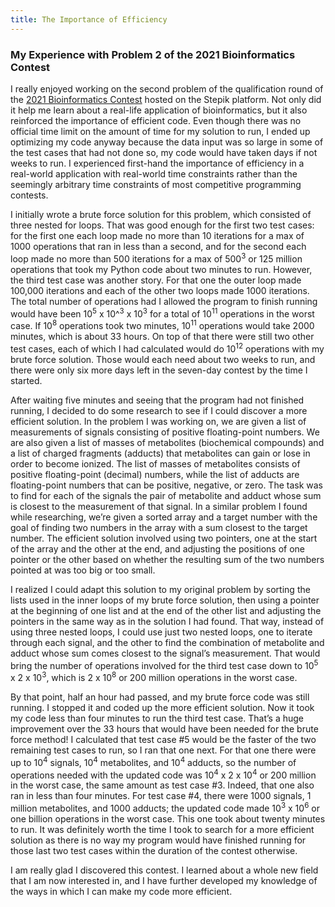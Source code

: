 ```yaml
---
title: The Importance of Efficiency
---
```


### My Experience with Problem 2 of the 2021 Bioinformatics Contest

I really enjoyed working on the second problem of the qualification round of the [2021 Bioinformatics Contest](https://bioinf.me/en/contest) hosted on the Stepik platform. Not only did it help me learn about a real-life application of bioinformatics, but it also reinforced the importance of efficient code. Even though there was no official time limit on the amount of time for my solution to run, I ended up optimizing my code anyway because the data input was so large in some of the test cases that had not done so, my code would have taken days if not weeks to run. I experienced first-hand the importance of efficiency in a real-world application with real-world time constraints rather than the seemingly arbitrary time constraints of most competitive programming contests.

I initially wrote a brute force solution for this problem, which consisted of three nested for loops. That was good enough for the first two test cases: for the first one each loop made no more than 10 iterations for a max of 1000 operations that ran in less than a second, and for the second each loop made no more than 500 iterations for a max of 500<sup>3</sup> or 125 million operations that took my Python code about two minutes to run. However, the third test case was another story. For that one the outer loop made 100,000 iterations and each of the other two loops made 1000 iterations. The total number of operations had I allowed the program to finish running would have been 10<sup>5</sup> x 10^<sup>3</sup> x 10<sup>3</sup> for a total of 10<sup>11</sup> operations in the worst case. If 10<sup>8</sup> operations took two minutes, 10<sup>11</sup> operations would take 2000 minutes, which is about 33 hours. On top of that there were still two other test cases, each of which I had calculated would do 10<sup>12</sup> operations with my brute force solution. Those would each need about two weeks to run, and there were only six more days left in the seven-day contest by the time I started.

After waiting five minutes and seeing that the program had not finished running, I decided to do some research to see if I could discover a more efficient solution.
In the problem I was working on, we are given a list of measurements of signals consisting of positive floating-point numbers. We are also given a list of masses of metabolites (biochemical compounds) and a list of charged fragments (adducts) that metabolites can gain or lose in order to become ionized. The list of masses of metabolites consists of positive floating-point (decimal) numbers, while the list of adducts are floating-point numbers that can be positive, negative, or zero. The task was to find for each of the signals the pair of metabolite and adduct whose sum is closest to the measurement of that signal. In a similar problem I found while researching, we’re given a sorted array and a target number with the goal of finding two numbers in the array with a sum closest to the target number. The efficient solution involved using two pointers, one at the start of the array and the other at the end, and adjusting the positions of one pointer or the other based on whether the resulting sum of the two numbers pointed at was too big or too small.

I realized I could adapt this solution to my original problem by sorting the lists used in the inner loops of my brute force solution, then using a pointer at the beginning of one list and at the end of the other list and adjusting the pointers in the same way as in the solution I had found. That way, instead of using three nested loops, I could use just two nested loops, one to iterate through each signal, and the other to find the combination of metabolite and adduct whose sum comes closest to the signal’s measurement. That would bring the number of operations involved for the third test case down to 10<sup>5</sup> x 2 x 10<sup>3</sup>, which is 2 x 10<sup>8</sup> or 200 million operations in the worst case.

By that point, half an hour had passed, and my brute force code was still running. I stopped it and coded up the more efficient solution. Now it took my code less than four minutes to run the third test case. That’s a huge improvement over the 33 hours that would have been needed for the brute force method! I calculated that test case #5 would be the faster of the two remaining test cases to run, so I ran that one next. For that one there were up to 10<sup>4</sup> signals, 10<sup>4</sup> metabolites, and 10<sup>4</sup> adducts, so the number of operations needed with the updated code was 10<sup>4</sup> x 2 x 10<sup>4</sup> or 200 million in the worst case, the same amount as test case #3. Indeed, that one also ran in less than four minutes. For test case #4, there were 1000 signals, 1 million metabolites, and 1000 adducts; the updated code made 10<sup>3</sup> x 10<sup>6</sup> or one billion operations in the worst case. This one took about twenty minutes to run. It was definitely worth the time I took to search for a more efficient solution as there is no way my program would have finished running for those last two test cases within the duration of the contest otherwise.

I am really glad I discovered this contest. I learned about a whole new field that I am now interested in, and I have further developed my knowledge of the ways in which I can make my code more efficient.

<script src="https://utteranc.es/client.js"
        repo="valogonor/valogonor.github.io"
        issue-term="pathname"
        theme="github-light"
        crossorigin="anonymous"
        async>
</script>
